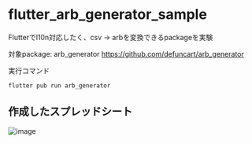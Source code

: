 # flutter_arb_generator_sample

Flutterでl10n対応したく、csv -> arbを変換できるpackageを実験

対象package: arb_generator
https://github.com/defuncart/arb_generator

実行コマンド

```
flutter pub run arb_generator
```

## 作成したスプレッドシート
![image](https://user-images.githubusercontent.com/8417910/143161600-bb36bb93-1c21-41f3-bbf2-cc8f9da82832.png)
